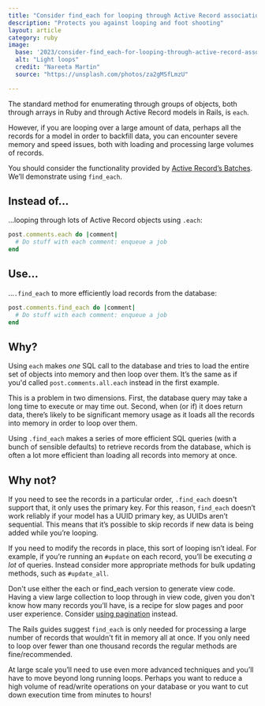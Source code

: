```yaml
---
title: "Consider find_each for looping through Active Record associations"
description: "Protects you against looping and foot shooting"
layout: article
category: ruby
image:
  base: '2023/consider-find_each-for-looping-through-active-record-associations'
  alt: "Light loops"
  credit: "Nareeta Martin"
  source: "https://unsplash.com/photos/za2gMSfLmzU"

---
```


The standard method for enumerating through groups of objects, both through arrays in Ruby and through Active Record models in Rails, is `each`.

However, if you are looping over a large amount of data, perhaps all the records for a model in order to backfill data, you can encounter severe memory and speed issues, both with loading and processing large volumes of records.

You should consider the functionality provided by [Active Record’s Batches](https://api.rubyonrails.org/classes/ActiveRecord/Batches.html). We’ll demonstrate using `find_each`.


## Instead of…

…looping through lots of Active Record objects using `.each`:

```ruby
post.comments.each do |comment|
  # Do stuff with each comment: enqueue a job
end
```


## Use…

…`.find_each` to more efficiently load records from the database:

```ruby
post.comments.find_each do |comment|
  # Do stuff with each comment: enqueue a job
end
```


## Why?

Using `each` makes _one_ SQL call to the database and tries to load the entire set of objects into memory and then loop over them. It’s the same as if you'd called `post.comments.all.each` instead in the first example.

This is a problem in two dimensions. First, the database query may take a long time to execute or may time out. Second, when (or if) it does return data, there’s likely to be significant memory usage as it loads all the records into memory in order to loop over them. 

Using `.find_each` makes a series of more efficient SQL queries (with a bunch of sensible defaults) to retrieve records from the database, which is often a lot more efficient than loading all records into memory at once.


## Why not?

If you need to see the records in a particular order, `.find_each` doesn't support that, it only uses the primary key. For this reason, `find_each` doesn’t work reliably if your model has a UUID primary key, as UUIDs aren’t sequential. This means that it’s possible to skip records if new data is being added while you’re looping.

If you need to modify the records in place, this sort of looping isn’t ideal. For example, if you’re running an `#update` on each record, you’ll be executing _a lot_ of queries. Instead consider more appropriate methods for bulk updating methods, such as `#update_all`.

Don't use either the each or find_each version to generate view code. Having a view large collection to loop through in view code, given you don't know how many records you’ll have, is a recipe for slow pages and poor user experience. Consider [using pagination](/ruby/do-not-use-all-without-pagination-or-limit) instead.

The Rails guides suggest `find_each` is only needed for processing a large number of records that wouldn't fit in memory all at once. If you only need to loop over fewer than one thousand records the regular methods are fine/recommended.

At large scale you’ll need to use even more advanced techniques and you’ll have to move beyond long running loops. Perhaps you want to reduce a high volume of read/write operations on your database or you want to cut down execution time from minutes to hours!